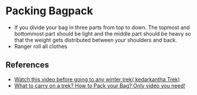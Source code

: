 # Packing Bagpack

- If you divide your bag in three parts from top to down. The topmost and bottommost part should be light and the middle part should be heavy so that the weight gets distributed between your shoulders and back.
- Ranger roll all clothes

## References

- [Watch this video before going to any winter trek( kedarkantha Trek)](https://www.youtube.com/watch?v=rvKjIBG3_kU)
- [What to carry on a trek? How to Pack your Bag? Only video you need!](https://www.youtube.com/watch?v=6TLnZ1ambZY&t=263s)
